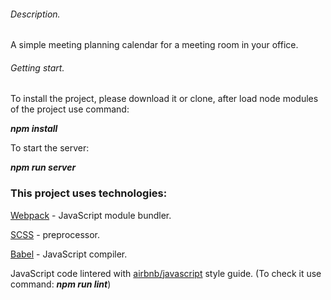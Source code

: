 ###### Description.
A simple meeting planning calendar for a meeting room in your office.

###### Getting start.

To install the project, please download it or clone, after load node modules of the project use command:

***npm install***

To start the server: 

***npm run server***

### This project uses technologies: ###

[Webpack](https://webpack.js.org/) - JavaScript module bundler.

[SCSS](https://sass-lang.com/) - preprocessor.

[Babel](https://babeljs.io/) - JavaScript compiler.

JavaScript code lintered with [airbnb/javascript](https://github.com/airbnb/javascript) style guide.
(To check it use command: ***npm run lint***)
